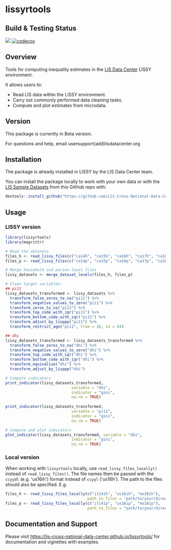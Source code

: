 # lissyrtools

## Build & Testing Status
<!-- badges: start -->
  [![](https://img.shields.io/badge/devel%20version-0.1.2-blue.svg)](https://github.com/LIS-Cross-National-Data-Center/lissyrtools)
  [![codecov](https://codecov.io/gh/LIS-Cross-National-Data-Center/lissyrtools/graph/badge.svg?token=kd2zXPsfWz)](https://codecov.io/gh/LIS-Cross-National-Data-Center/lissyrtools)
  <!-- badges: end -->

## Overview
Tools for computing inequality estimates in the [LIS Data Center](https://www.lisdatacenter.org/) LISSY environment.

It allows users to:
* Read LIS data within the LISSY environment.
* Carry out commonly performed data cleaning tasks.
* Compute and plot estimates from microdata.

## Version
This package is currently in Beta version.

For questions and help, email usersupport(add)lisdatacenter.org

## Installation
The package is already installed in LISSY by the LIS Data Center team.

You can install the package locally to work with your own data or with the [LIS Sample Datasets](https://www.lisdatacenter.org/resources/self-teaching/) from this GitHub repo with:
```r
devtools::install_github("https://github.com/LIS-Cross-National-Data-Center/lissyrtools")
```


## Usage

### LISSY version
```r
library(lissyrtools)
library(magrittr)

# Read the datasets
files_h <- read_lissy_files(c("ca14h", "ca15h", "ca16h", "ca17h", "ca18h", "ca19h"))
files_p <- read_lissy_files(c("ca14p", "ca15p", "ca16p", "ca17p", "ca18p", "ca19p"))

# Merge household and person-level files
lissy_datasets <- merge_dataset_levels(files_h, files_p)

# Clean target variables:
## pi11
lissy_datasets_transformed <- lissy_datasets %>%
  transform_false_zeros_to_na("pi11") %>%
  transform_negative_values_to_zero("pi11") %>%
  transform_zeros_to_na("pi11") %>%
  transform_top_code_with_iqr("pi11") %>%
  transform_bottom_code_with_iqr("pi11") %>%
  transform_adjust_by_lisppp("pi11") %>%
  transform_restrict_age("pi11", from = 16, to = 64)

## dhi
lissy_datasets_transformed <- lissy_datasets_transformed %>%
  transform_false_zeros_to_na("dhi") %>%
  transform_negative_values_to_zero("dhi") %>%
  transform_top_code_with_iqr("dhi") %>%
  transform_bottom_code_with_iqr("dhi") %>%
  transform_equivalise("dhi") %>%
  transform_adjust_by_lisppp("dhi")

# Compute indicators
print_indicator(lissy_datasets_transformed,
                             variable = "dhi",
                             indicator = "gini",
                             na.rm = TRUE)
                             
print_indicator(lissy_datasets_transformed,
                             variable = "pi11",
                             indicator = "gini",
                             na.rm = TRUE)

# Compute and plot indicators                        
plot_indicator(lissy_datasets_transformed, variable = "dhi",
                             indicator = "gini",
                             na.rm = TRUE)

```

### Local version

When working with `lissyrtools` locally, use `read_lissy_files_locally()`
instead of `read_lissy_files()`. The file names then be passed with the
`ccyydl` (e.g. 'us16ih') format instead of `ccyyl` ('us16h'). The path to the 
files should also be specified. E.g. 

```r
files_h <- read_lissy_files_locally(c("it14ih", "us16ih", "mx18ih"),
                                    path_to_files = "path/to/your/directory/")
files_p <- read_lissy_files_locally(c("it14ip", "us16ip", "mx18ip"),
                                    path_to_files = "path/to/your/directory/")
```

## Documentation and Support
Please visit https://lis-cross-national-data-center.github.io/lissyrtools/ for documentation and vignettes with examples.

